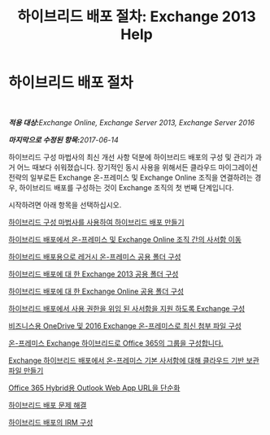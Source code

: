 ﻿---
title: '하이브리드 배포 절차: Exchange 2013 Help'
TOCTitle: 하이브리드 배포 절차
ms:assetid: cbbe558d-1ae2-49ed-bd97-2013349fef35
ms:mtpsurl: https://technet.microsoft.com/ko-kr/library/JJ200788(v=EXCHG.150)
ms:contentKeyID: 50484637
ms.date: 05/23/2018
mtps_version: v=EXCHG.150
ms.translationtype: MT
---

# 하이브리드 배포 절차

 

_<strong>적용 대상:</strong>Exchange Online, Exchange Server 2013, Exchange Server 2016_

_<strong>마지막으로 수정된 항목:</strong>2017-06-14_

하이브리드 구성 마법사의 최신 개선 사항 덕분에 하이브리드 배포의 구성 및 관리가 과거 어느 때보다 쉬워졌습니다. 장기적인 동시 사용을 위해서든 클라우드 마이그레이션 전략의 일부로든 Exchange 온-프레미스 및 Exchange Online 조직을 연결하려는 경우, 하이브리드 배포를 구성하는 것이 Exchange 조직의 첫 번째 단계입니다.

시작하려면 아래 항목을 선택하십시오.

[하이브리드 구성 마법사를 사용하여 하이브리드 배포 만들기](create-a-hybrid-deployment-with-the-hybrid-configuration-wizard-exchange-2013-help.md)

[하이브리드 배포에서 온-프레미스 및 Exchange Online 조직 간의 사서함 이동](move-mailboxes-between-on-premises-and-exchange-online-organizations-in-hybrid-deployments-exchange-2013-help.md)

[하이브리드 배포용으로 레거시 온-프레미스 공용 폴더 구성](configure-legacy-on-premises-public-folders-for-a-hybrid-deployment-exchange-2013-help.md)

[하이브리드 배포에 대 한 Exchange 2013 공용 폴더 구성](configure-exchange-2013-public-folders-for-a-hybrid-deployment-exchange-2013-help.md)

[하이브리드 배포에 대 한 Exchange Online 공용 폴더 구성](configure-exchange-online-public-folders-for-a-hybrid-deployment-exchange-2013-help.md)

[하이브리드 배포에서 사용 권한을 위임 된 사서함을 지원 하도록 Exchange 구성](configure-exchange-to-support-delegated-mailbox-permissions-in-a-hybrid-deployment-exchange-2013-help.md)

[비즈니스용 OneDrive 및 2016 Exchange 온-프레미스로 최신 첨부 파일 구성](configure-document-collaboration-with-onedrive-for-business-and-exchange-2016-on-premises-exchange-2013-help.md)

[온-프레미스 Exchange 하이브리드로 Office 365의 그룹을 구성합니다.](configure-office-365-groups-with-on-premises-exchange-hybrid-exchange-2013-help.md)

[Exchange 하이브리드 배포에서 온-프레미스 기본 사서함에 대해 클라우드 기반 보관 파일 만들기](create-a-cloud-based-archive-for-an-on-premises-primary-mailbox-in-an-exchange-hybrid-deployment-exchange-online-help.md)

[Office 365 Hybrid용 Outlook Web App URL을 단순화](simplify-the-outlook-web-app-url-for-office-365-hybrid-exchange-2013-help.md)

[하이브리드 배포 문제 해결](troubleshoot-a-hybrid-deployment-exchange-2013-help.md)

[하이브리드 배포의 IRM 구성](irm-in-exchange-hybrid-deployments-exchange-2013-help.md)

